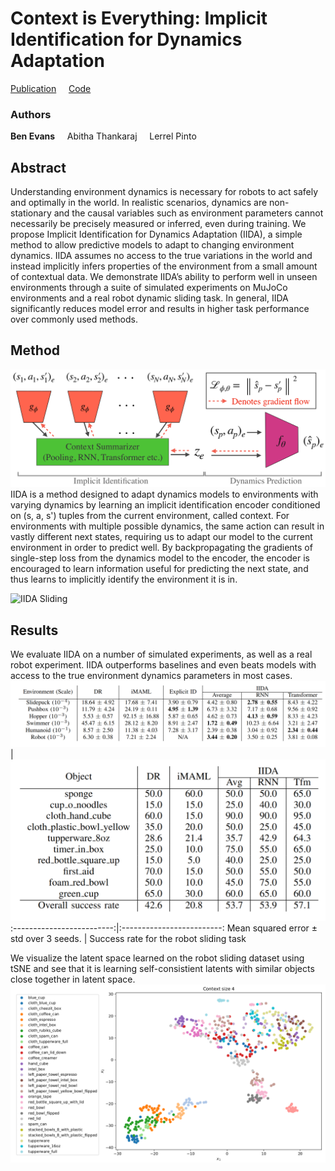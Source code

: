 # Context is Everything: Implicit Identification for Dynamics Adaptation

[Publication](https://bennevans.github.io/publication/iida/) &nbsp; &nbsp; [Code](https://github.com/bennevans/icra-iida)

### Authors
**Ben Evans** &nbsp; &nbsp; Abitha Thankaraj &nbsp; &nbsp; Lerrel Pinto
 

## Abstract 
Understanding environment dynamics is necessary for robots to act safely and optimally in the world. In realistic scenarios, dynamics are non-stationary and the causal variables such as environment parameters cannot necessarily be precisely measured or inferred, even during training. We propose Implicit Identification for Dynamics Adaptation (IIDA), a simple method to allow predictive models to adapt to changing environment dynamics. IIDA assumes no access to the true variations in the world and instead implicitly infers properties of the environment from a small amount of contextual data. We demonstrate IIDA’s ability to perform well in unseen environments through a suite of simulated experiments on MuJoCo environments and a real robot dynamic sliding task. In general, IIDA significantly reduces model error and results in higher task performance over commonly used methods.

## Method
![IIDA Architecture](figs/IIDA_arch.png)
IIDA is a method designed to adapt dynamics models to environments with varying dynamics by learning an implicit identification encoder conditioned on (s, a, s') tuples from the current environment, called context. For environments with multiple possible dynamics, the same action can result in vastly different next states, requiring us to adapt our model to the current environment in order to predict well. By backpropagating the gradients of single-step loss from the dynamics model to the encoder, the encoder is encouraged to learn information useful for predicting the next state, and thus learns to implicitly identify the environment it is in.

![IIDA Sliding](figs/iida_feature.gif)

## Results
We evaluate IIDA on a number of simulated experiments, as well as a real robot experiment. IIDA outperforms baselines and even beats models with access to the true environment dynamics parameters in most cases.
![](figs/mse.png)       |  ![](figs/success.png)
:-------------------------:|:-------------------------:
Mean squared error $\pm$ std over 3 seeds. | Success rate for the robot sliding task

We visualize the latent space learned on the robot sliding dataset using tSNE and see that it is learning self-consistient latents with similar objects close together in latent space.
![IIDA Latent](figs/latent.png)
